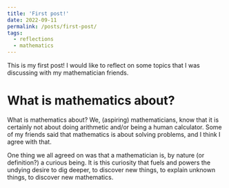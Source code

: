```yaml
---
title: 'First post!'
date: 2022-09-11
permalink: /posts/first-post/
tags:
  - reflections
  - mathematics
---
```


This is my first post! I would like to reflect on some topics that I was discussing with my mathematician friends.

What is mathematics about?
======
What is mathematics about? We, (aspiring) mathematicians, know that it is certainly not about doing arithmetic and/or being a human calculator.
Some of my friends said that mathematics is about solving problems, and I think I agree with that.

One thing we all agreed on was that a mathematician is, by nature (or definition?) a curious being. It is this curiosity that fuels and powers the undying desire to dig deeper, to discover new things, to explain unknown things, to discover new mathematics.
